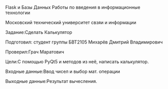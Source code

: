 Flask и Базы Данных Работы по введения в информационные технологии

Московский технический университет свзяи и информации

Задание:Сделать Калькулятор

Подготовил: студент группы БВТ2105 Михарёв Дмитрий Владимирович

Проверил:Грач Маратович

Цели:С помощью PyQt5 и методов из неё, написать калькулятор.

Входные данные:Ввод чисел и выбор мат. операции

Выходные данные:Результат вычесления.
